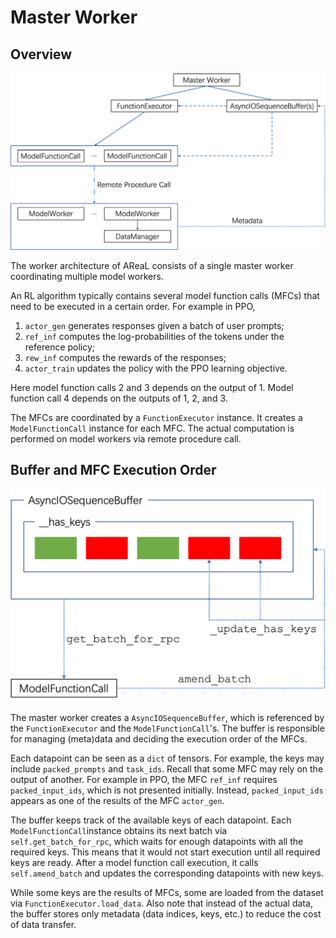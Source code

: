 # Master Worker

## Overview
![](master_arch.png)

The worker architecture of AReaL consists of a single master worker coordinating multiple model workers.

An RL algorithm typically contains several model function calls (MFCs) that need to be executed in a certain order. For example in PPO,

1. `actor_gen` generates responses given a batch of user prompts;
2. `ref_inf` computes the log-probabilities of the tokens under the reference policy;
3. `rew_inf` computes the rewards of the responses;
4. `actor_train` updates the policy with the PPO learning objective.

Here model function calls 2 and 3 depends on the output of 1. Model function call 4 depends on the outputs of 1, 2, and 3.

The MFCs are coordinated by a `FunctionExecutor` instance. It creates a `ModelFunctionCall` instance for each MFC. The actual computation is performed on model workers via remote procedure call.

## Buffer and MFC Execution Order
![](buffer_arch.png)

The master worker creates a `AsyncIOSequenceBuffer`, which is referenced by the `FunctionExecutor` and the `ModelFunctionCall`'s. The buffer is responsible for managing (meta)data and deciding the execution order of the MFCs.

Each datapoint can be seen as a `dict` of tensors. For example, the keys may include `packed_prompts` and `task_ids`. Recall that some MFC may rely on the output of another. For example in PPO, the MFC `ref_inf` requires `packed_input_ids`, which is not presented initially. Instead, `packed_input_ids` appears as one of the results of the MFC `actor_gen`.

The buffer keeps track of the available keys of each datapoint. Each `ModelFunctionCall`instance obtains its next batch via `self.get_batch_for_rpc`, which waits for enough datapoints with all the required keys. This means that it would not start execution until all required keys are ready. After a model function call execution, it calls `self.amend_batch` and updates the corresponding datapoints with new keys.

While some keys are the results of MFCs, some are loaded from the dataset via `FunctionExecutor.load_data`. Also note that instead of the actual data, the buffer stores only metadata (data indices, keys, etc.) to reduce the cost of data transfer.


